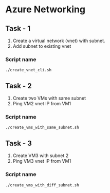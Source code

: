 # Azure Networking

## Task - 1
1. Create a virtual network (vnet) with subnet.
2. Add subnet to existing vnet

### Script name
`./create_vnet_cli.sh`

## Task - 2
1. Create two VMs with same subnet
2. Ping VM2 vnet IP from VM1

### Script name
`./create_vms_with_same_subnet.sh`

## Task - 3
1. Create VM3 with subnet 2
2. Ping VM3 vnet IP from VM1

### Script name
`./create_vms_with_diff_subnet.sh`
